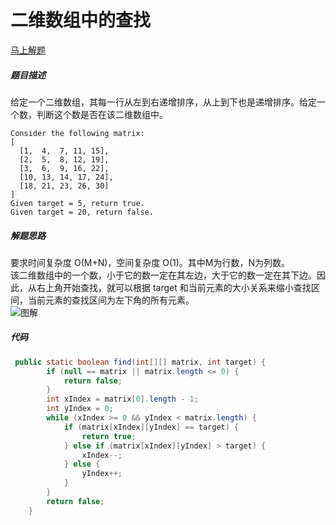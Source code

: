 二维数组中的查找
==============
[马上解题](https://www.nowcoder.com/practice/abc3fe2ce8e146608e868a70efebf62e?tpId=13&tqId=11154&tPage=1&rp=1&ru=/ta/coding-interviews&qru=/ta/coding-interviews/question-ranking)

##### 题目描述
给定一个二维数组，其每一行从左到右递增排序，从上到下也是递增排序。给定一个数，判断这个数是否在该二维数组中。
```
Consider the following matrix:
[
  [1,  4,  7, 11, 15],
  [2,  5,  8, 12, 19],
  [3,  6,  9, 16, 22],
  [10, 13, 14, 17, 24],
  [18, 21, 23, 26, 30]
]
Given target = 5, return true.
Given target = 20, return false.
```
##### 解题思路
要求时间复杂度 O(M+N)，空间复杂度 O(1)。其中M为行数，N为列数。  
该二维数组中的一个数，小于它的数一定在其左边，大于它的数一定在其下边。因此，从右上角开始查找，就可以根据 target 和当前元素的大小关系来缩小查找区间，当前元素的查找区间为左下角的所有元素。   
![图解](https://upload-images.jianshu.io/upload_images/8907519-364af3205881d86a.png?imageMogr2/auto-orient/strip%7CimageView2/2/w/1240)
##### 代码
```java
 public static boolean find(int[][] matrix, int target) {
        if (null == matrix || matrix.length <= 0) {
            return false;
        }
        int xIndex = matrix[0].length - 1;
        int yIndex = 0;
        while (xIndex >= 0 && yIndex < matrix.length) {
            if (matrix[xIndex][yIndex] == target) {
                return true;
            } else if (matrix[xIndex][yIndex] > target) {
                xIndex--;
            } else {
                yIndex++;
            }
        }
        return false;
    }
```
